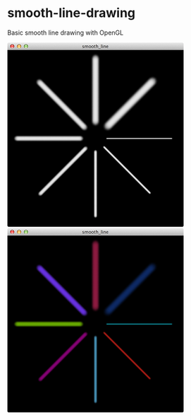 smooth-line-drawing
===================

Basic smooth line drawing with OpenGL

![](https://github.com/akermen/smooth-line-drawing/blob/master/screenshots/line-06.png)
![](https://github.com/akermen/smooth-line-drawing/blob/master/screenshots/line-07.png)

